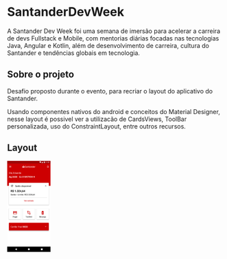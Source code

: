 # SantanderDevWeek

A Santander Dev Week foi uma semana de imersão para acelerar a carreira de devs Fullstack e Mobile, com mentorias diárias focadas nas tecnologias Java, Angular e Kotlin, além de desenvolvimento de carreira, cultura do Santander e tendências globais em tecnologia.

## Sobre o projeto

Desafio proposto durante o evento, para recriar o layout do aplicativo do Santander.

Usando componentes nativos do android e conceitos do Material Designer, nesse layout é possivel ver a utilizacão de CardsViews, ToolBar personalizada, uso do ConstraintLayout, entre outros recursos. 

## Layout

 <p align="left">
        <img alt="Exemplo de IMC abaixo do peso"
            src="https://github.com/MariaLuiza-CS/SantanderDevWeek/blob/master/screan_layout_photo.png" width="20%"
            title="Layout do projeto" />
<p/>

